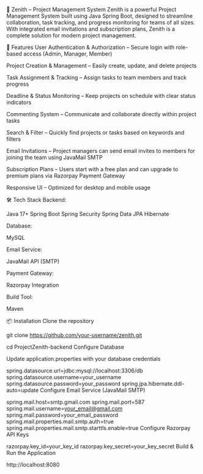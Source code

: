 🌟 Zenith – Project Management System
Zenith is a powerful Project Management System built using Java Spring Boot, designed to streamline collaboration, task tracking, and progress monitoring for teams of all sizes. With integrated email invitations and subscription plans, Zenith is a complete solution for modern project management.

🚀 Features
User Authentication & Authorization – Secure login with role-based access (Admin, Manager, Member)

Project Creation & Management – Easily create, update, and delete projects

Task Assignment & Tracking – Assign tasks to team members and track progress

Deadline & Status Monitoring – Keep projects on schedule with clear status indicators

Commenting System – Communicate and collaborate directly within project tasks

Search & Filter – Quickly find projects or tasks based on keywords and filters

Email Invitations – Project managers can send email invites to members for joining the team using JavaMail SMTP

Subscription Plans – Users start with a free plan and can upgrade to premium plans via Razorpay Payment Gateway

Responsive UI – Optimized for desktop and mobile usage

🛠 Tech Stack
Backend:

Java 17+
Spring Boot
Spring Security
Spring Data JPA
Hibernate

Database:

MySQL

Email Service:

JavaMail API (SMTP)

Payment Gateway:

Razorpay Integration

Build Tool:

Maven

📦 Installation
Clone the repository

git clone https://github.com/your-username/zenith.git

cd ProjectZenith-backend
Configure Database

Update application.properties with your database credentials

spring.datasource.url=jdbc:mysql://localhost:3306/db
spring.datasource.username=your_username
spring.datasource.password=your_password
spring.jpa.hibernate.ddl-auto=update
Configure Email Service (JavaMail SMTP)

spring.mail.host=smtp.gmail.com
spring.mail.port=587
spring.mail.username=your_email@gmail.com
spring.mail.password=your_email_password
spring.mail.properties.mail.smtp.auth=true
spring.mail.properties.mail.smtp.starttls.enable=true
Configure Razorpay API Keys

razorpay.key_id=your_key_id
razorpay.key_secret=your_key_secret
Build & Run the Application

http://localhost:8080
